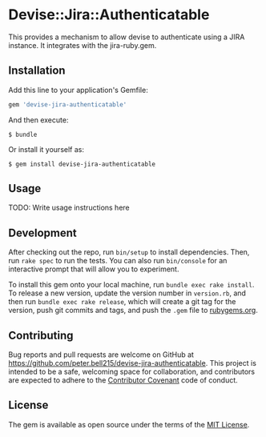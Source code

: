 # Devise::Jira::Authenticatable

This provides a mechanism to allow devise to authenticate using a JIRA instance.  It
integrates with the jira-ruby.gem.

## Installation

Add this line to your application's Gemfile:

```ruby
gem 'devise-jira-authenticatable'
```

And then execute:

    $ bundle

Or install it yourself as:

    $ gem install devise-jira-authenticatable

## Usage

TODO: Write usage instructions here

## Development

After checking out the repo, run `bin/setup` to install dependencies. Then, run `rake spec` to run the tests. You can also run `bin/console` for an interactive prompt that will allow you to experiment.

To install this gem onto your local machine, run `bundle exec rake install`. To release a new version, update the version number in `version.rb`, and then run `bundle exec rake release`, which will create a git tag for the version, push git commits and tags, and push the `.gem` file to [rubygems.org](https://rubygems.org).

## Contributing

Bug reports and pull requests are welcome on GitHub at https://github.com/peter.bell215/devise-jira-authenticatable. This project is intended to be a safe, welcoming space for collaboration, and contributors are expected to adhere to the [Contributor Covenant](http://contributor-covenant.org) code of conduct.


## License

The gem is available as open source under the terms of the [MIT License](http://opensource.org/licenses/MIT).

